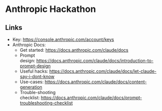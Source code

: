 # Anthropic Hackathon

## Links

- Key: https://console.anthropic.com/account/keys
- Anthropic Docs:
    - Get started: https://docs.anthropic.com/claude/docs
    - Prompt design: https://docs.anthropic.com/claude/docs/introduction-to-prompt-design
    - Useful hacks: https://docs.anthropic.com/claude/docs/let-claude-say-i-dont-know
    - Use-cases: https://docs.anthropic.com/claude/docs/content-generation
    - Trouble-shooting checklist: https://docs.anthropic.com/claude/docs/prompt-troubleshooting-checklist
